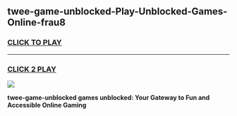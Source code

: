 
## twee-game-unblocked-Play-Unblocked-Games-Online-frau8
<h3>
<a href="https://premium76.site?title=twee-game-unblocked&ref=25A">CLICK TO PLAY</a></h3>
<hr>

<h3>
<a href="https://premium76.site?title=twee-game-unblocked&ref=25A">CLICK 2 PLAY</a>
  
</h3>

<a href="https://premium76.site?title=twee-game-unblocked&ref=25A"><img src="https://clearcache.store/games.png"></a>


**twee-game-unblocked games unblocked: Your Gateway to Fun and Accessible Online Gaming**
